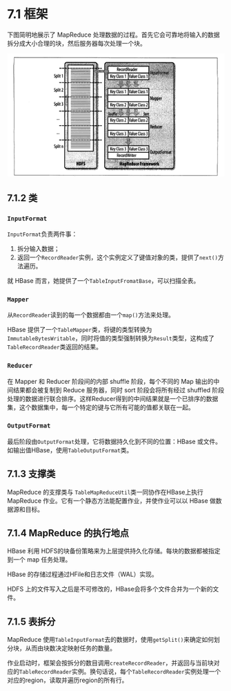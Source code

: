 # 7.1 框架

下图简明地展示了 MapReduce 处理数据的过程。首先它会可靠地将输入的数据拆分成大小合理的块，然后服务器每次处理一个块。

![](img/chap7/img0.png)

## 7.1.2 类

### `InputFormat`

`InputFormat`负责两件事：

1. 拆分输入数据；
2. 返回一个`RecordReader`实例，这个实例定义了键值对象的类，提供了`next()`方法遍历。

就 HBase 而言，她提供了一个`TableInputFromatBase`，可以扫描全表。

### `Mapper`

从`RecordReader`读到的每一个数据都由一个`map()`方法来处理。

HBase 提供了一个`TableMapper`类，将键的类型转换为`ImmutableBytesWritable`，同时将值的类型强制转换为`Result`类型，这构成了`TableRecordReader`类返回的结果。

### `Reducer`

在 Mapper 和 Reducer 阶段间的内部 shuffle 阶段，每个不同的 Map 输出的中间结果都会被复制到 Reduce 服务器，同时 sort 阶段会将所有经过 shuffled 阶段处理的数据进行联合排序。这样Reducer得到的中间结果就是一个已排序的数据集，这个数据集中，每一个特定的键与它所有可能的值都关联在一起。

### `OutputFormat`

最后阶段由`OutputFormat`处理，它将数据持久化到不同的位置：HBase 或文件。如输出值HBase，使用`TableOutputFormat`类。

## 7.1.3 支撑类

MapReduce 的支撑类与 `TableMapReduceUtil`类一同协作在HBase上执行 MapReduce 作业。它有一个静态方法能配置作业，并使作业可以以 HBase 做数据源和目标。

## 7.1.4 MapReduce 的执行地点

HBase 利用 HDFS的块备份策略来为上层提供持久化存储。每块的数据都被指定到一个 map 任务处理。

HBase 的存储过程通过HFile和日志文件（WAL）实现。

HDFS 上的文件写入之后是不可修改的，HBase会将多个文件合并为一个新的文件。

## 7.1.5 表拆分

MapReduce 使用`TableInputFormat`去的数据时，使用`getSplit()`来确定如何划分块，从而由块数决定映射任务的数量。

作业启动时，框架会按拆分的数目调用`createRecordReader`，并返回与当前块对应的`TableRecordReader`实例。换句话说，每个`TableRecordReader`实例处理一个对应的region，读取并遍历region的所有行。

